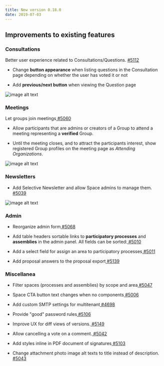 ```yaml
---
title: New version 0.18.0
date: 2019-07-03
---
```


## Improvements to existing features

### **Consultations**

Better user experience related to Consultations/Questions. [#5112](https://github.com/decidim/decidim/pull/5112)

* Change **button appearance** when listing questions in the Consultation page depending on whether the user has voted it or not

* Add **previous/next button** when viewing the Question page

![image alt text](/blog/images/release-0.18.0-image_0.png)

### **Meetings**

Let groups join meetings[ #5060](https://github.com/decidim/decidim/pull/5060)

* Allow participants that are admins or creators of a Group to attend a meeting representing a **verified** Group.

* Until the meeting closes, and to attract the participants interest, show registered Group profiles on the meeting page as *Attending Organizations*.

![image alt text](/blog/images/release-0.18.0-image_1.gif)

### **Newsletters**

* Add Selective Newsletter and allow Space admins to manage them.[ #5039](https://github.com/decidim/decidim/pull/5039)

![image alt text](/blog/images/release-0.18.0-image_2.png)

### **Admin**

* Reorganize admin form[ #5068](https://github.com/decidim/decidim/pull/5068)

* Add table headers sortable links to **participatory processes** and **assemblies** in the admin panel. All fields can be sorted:[ #5010](https://github.com/decidim/decidim/pull/5010)

* Add a select field for assign an area to participatory processes[ #5011](https://github.com/decidim/decidim/pull/5011)

* Add proposal answers to the proposal export[ #5139](https://github.com/decidim/decidim/pull/5139)

### **Miscellanea**

* Filter spaces (processes and assemblies) by scope and area[ #5047](https://github.com/decidim/decidim/pull/5047)

* Space CTA button text changes when no components[ #5006](https://github.com/decidim/decidim/pull/5006)

* Add custom SMTP settings for multitenant[ #4698](https://github.com/decidim/decidim/pull/4698)

* Provide "good" password rules[ #5106](https://github.com/decidim/decidim/pull/5106)

* Improve UX for diff views of versions.[ #5149](https://github.com/decidim/decidim/pull/5149)

* Allow cancelling a vote on a comment.[ #5042](https://github.com/decidim/decidim/pull/5042)

* Add styles inline in PDF document of signatures[ #5103](https://github.com/decidim/decidim/pull/5103)

* Change attachment photo image alt texts to title instead of description.[ #5043](https://github.com/decidim/decidim/pull/5043)
